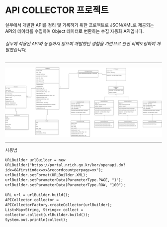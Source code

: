 # API COLLECTOR 프로젝트
실무에서 개발한 API를 정리 및 기록하기 위한 프로젝트로 
JSON/XML로 제공되는 API의 데이터를 수집하여 Object 데이터로 변환하는 수집 자동화 API입니다.
###### 실무에 적용된 API와 동일하지 않으며 개발했던 경험을 기반으로 완전 리팩토링하여 개발했습니다. 
*****

<img src="api-collector.jpg" width="100%" height="50%"></img>
******
사용법
```
URLBuilder urlBuilder = new URLBuilder("https://portal.nrich.go.kr/kor/openapi.do?idx=8&firstindex=xx&recordcountperpage=xx");
urlBuilder.setFormat(URLBuilder.XML);
urlBuilder.setParameterData(ParameterType.PAGE, "1");
urlBuilder.setParameterData(ParameterType.ROW, "100");

URL url = urlBuilder.build();
APICollector collector = APICollectorFactory.createCollector(urlBuilder);
List<Map<String, String>> collect = collector.collect(urlBuilder.build());
System.out.println(collect);

```

